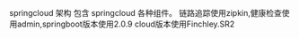 springcloud 架构 包含 springcloud 各种组件。 链路追踪使用zipkin,健康检查使用admin,springboot版本使用2.0.9 cloud版本使用Finchley.SR2

